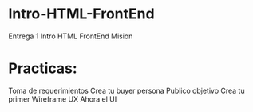 # Intro-HTML-FrontEnd
Entrega 1 Intro HTML FrontEnd Mision

# Practicas:

Toma de requerimientos
Crea tu buyer persona
Publico objetivo
Crea tu primer Wireframe UX
Ahora el UI
